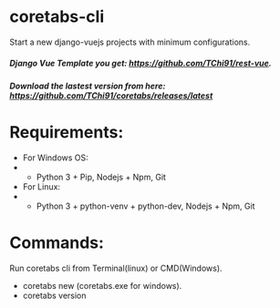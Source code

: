 # coretabs-cli
Start a new django-vuejs projects with minimum configurations.

##### Django Vue Template you get: https://github.com/TChi91/rest-vue.
##### Download the lastest version from here: https://github.com/TChi91/coretabs/releases/latest

# Requirements:
- For Windows OS:
- - Python 3 + Pip, Nodejs + Npm, Git
- For Linux:
- - Python 3 + python-venv + python-dev, Nodejs + Npm, Git

# Commands:
Run coretabs cli from Terminal(linux) or CMD(Windows).
- coretabs new (coretabs.exe for windows).
- coretabs version
